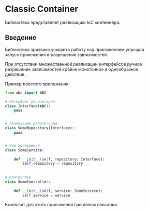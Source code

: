 # Classic Container

Библиотека представляет реализацию IoC контейнера.
## Введение

Библиотека призвана ускорить работу над приложением упрощая запуск приложения и 
разрешение зависимостей.

При отсутствии множественной реализации интерфейсов ручное разрешение 
зависимостей крайне монотонное и однообразное действие. 

Пример простого приложения:
```python
from abc import ABC

# Интерфейс репозитория
class Interface(ABC):
    pass


# Реализация репозитория
class SomeRepository(Interface):
    pass


# Код приложения 
class SomeService:
    
    def __init__(self, repository: Interface):
        self.repository = repository
    
 
# Контроллер   
class SomeController:
    
    def __init__(self, service: SomeService):
        self.service = service

```

Композит для этого приложения при явном описании 



